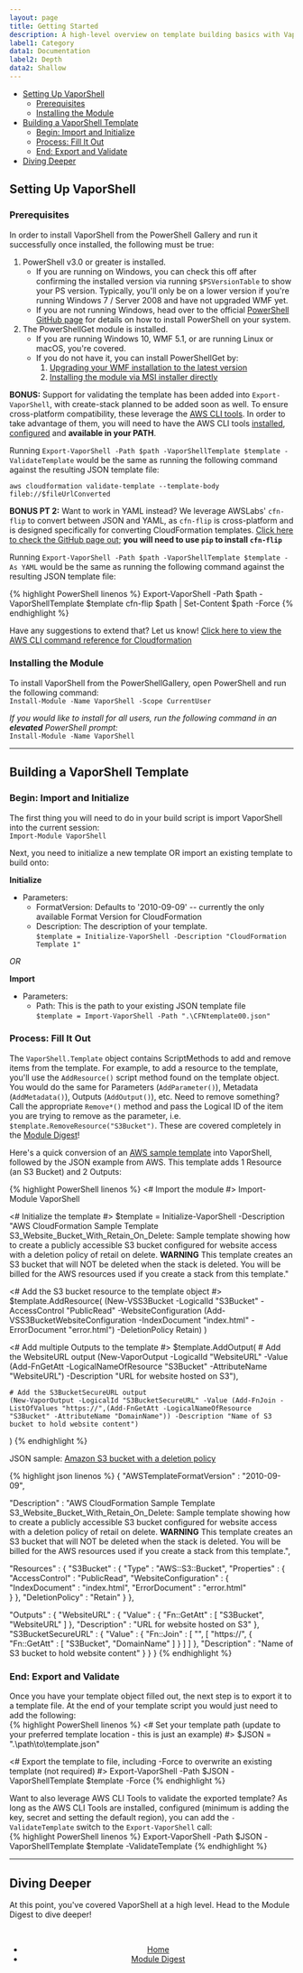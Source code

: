 ```yaml
---
layout: page 
title: Getting Started
description: A high-level overview on template building basics with VaporShell
label1: Category
data1: Documentation
label2: Depth
data2: Shallow
---
```


<!-- TOC -->

- [Setting Up VaporShell](#setting-up-VaporShell)
    - [Prerequisites](#prerequisites)
    - [Installing the Module](#installing-the-module)
- [Building a VaporShell Template](#building-a-VaporShell-template)
    - [Begin: Import and Initialize](#begin-import-and-initialize)
    - [Process: Fill It Out](#process-fill-it-out)
    - [End: Export and Validate](#end-export-and-validate)
- [Diving Deeper](#diving-deeper)

<!-- /TOC -->



## Setting Up VaporShell
### Prerequisites

In order to install VaporShell from the PowerShell Gallery and run it successfully once installed, the following must be true:

1. PowerShell v3.0 or greater is installed.
    - If you are running on Windows, you can check this off after confirming the installed version via running `$PSVersionTable` to show your PS version. Typically, you'll only be on a lower version if you're running Windows 7 / Server 2008 and have not upgraded WMF yet.
    - If you are not running Windows, head over to the official [PowerShell GitHub page](https://github.com/PowerShell/PowerShell#get-PowerShell) for details on how to install PowerShell on your system.
2. The PowerShellGet module is installed.
    - If you are running Windows 10, WMF 5.1, or are running Linux or macOS, you're covered.
    - If you do not have it, you can install PowerShellGet by:
        1. [Upgrading your WMF installation to the latest version](http://aka.ms/wmf5latest)
        2. [Installing the module via MSI installer directly](http://go.microsoft.com/fwlink/?LinkID=746217&clcid=0x409)

**BONUS:** Support for validating the template has been added into `Export-VaporShell`, with create-stack planned to be added soon as well. To ensure cross-platform compatibility, these leverage the [AWS CLI tools](http://docs.aws.amazon.com/cli/latest/userguide/cli-chap-welcome.html). In order to take advantage of them, you will need to have the AWS CLI tools [installed](http://docs.aws.amazon.com/cli/latest/userguide/installing.html), [configured](http://docs.aws.amazon.com/cli/latest/userguide/cli-chap-getting-started.html#cli-quick-configuration) and **available in your PATH**.  

Running `Export-VaporShell -Path $path -VaporShellTemplate $template -ValidateTemplate` would be the same as running the following command against the resulting JSON template file:

`aws cloudformation validate-template --template-body fileb://$fileUrlConverted`

**BONUS PT 2:** Want to work in YAML instead? We leverage AWSLabs' `cfn-flip` to convert between JSON and YAML, as `cfn-flip` is cross-platform and is designed specifically for converting CloudFormation templates. [Click here to check the GitHub page out](https://github.com/awslabs/aws-cfn-template-flip); **you will need to use `pip` to install `cfn-flip`**  

Running `Export-VaporShell -Path $path -VaporShellTemplate $template -As YAML` would be the same as running the following command against the resulting JSON template file:

{% highlight PowerShell linenos %}
Export-VaporShell -Path $path -VaporShellTemplate $template
cfn-flip $path | Set-Content $path -Force
{% endhighlight %}

Have any suggestions to extend that? Let us know! [Click here to view the AWS CLI command reference for Cloudformation](http://docs.aws.amazon.com/cli/latest/reference/cloudformation/index.html)

### Installing the Module

To install VaporShell from the PowerShellGallery, open PowerShell and run the following command:  
`Install-Module -Name VaporShell -Scope CurrentUser`

_If you would like to install for all users, run the following command in an **elevated** PowerShell prompt:_  
`Install-Module -Name VaporShell`

***

## Building a VaporShell Template

### Begin: Import and Initialize

The first thing you will need to do in your build script is import VaporShell into the current session:  
`Import-Module VaporShell`

Next, you need to initialize a new template OR import an existing template to build onto:  

**Initialize**
* Parameters:
    - FormatVersion: Defaults to '2010-09-09' -- currently the only available Format Version for CloudFormation
    - Description: The description of your template.   
`$template = Initialize-VaporShell -Description "CloudFormation Template 1"`

_OR_

**Import**
* Parameters:
    - Path: This is the path to your existing JSON template file  
`$template = Import-VaporShell -Path ".\CFNtemplate00.json"`

### Process: Fill It Out
The `VaporShell.Template` object contains ScriptMethods to add and remove items from the template. For example, to add a resource to the template, you'll use the `AddResource()` script method found on the template object. You would do the same for Parameters (`AddParameter()`), Metadata (`AddMetadata()`), Outputs (`AddOutput()`), etc. Need to remove something? Call the appropriate `Remove*()` method and pass the Logical ID of the item you are trying to remove as the parameter, i.e. `$template.RemoveResource("S3Bucket")`. These are covered completely in the [Module Digest](https://vaporshell.io/docs/digest)!

Here's a quick conversion of an [AWS sample template](https://s3-us-west-1.amazonaws.com/cloudformation-templates-us-west-1/S3_Website_Bucket_With_Retain_On_Delete.template) into VaporShell, followed by the JSON example from AWS. This template adds 1 Resource (an S3 Bucket) and 2 Outputs:

{% highlight PowerShell linenos %}
<# Import the module #>
Import-Module VaporShell

<# Initialize the template #>
$template = Initialize-VaporShell -Description "AWS CloudFormation Sample Template S3_Website_Bucket_With_Retain_On_Delete: Sample template showing how to create a publicly accessible S3 bucket configured for website access with a deletion policy of retail on delete. **WARNING** This template creates an S3 bucket that will NOT be deleted when the stack is deleted. You will be billed for the AWS resources used if you create a stack from this template."

<# Add the S3 bucket resource to the template object #>
$template.AddResource(
    (New-VSS3Bucket -LogicalId "S3Bucket" -AccessControl "PublicRead" -WebsiteConfiguration (Add-VSS3BucketWebsiteConfiguration -IndexDocument "index.html" -ErrorDocument "error.html") -DeletionPolicy Retain)
)

<# Add multiple Outputs to the template #>
$template.AddOutput(
    # Add the WebsiteURL output
    (New-VaporOutput -LogicalId "WebsiteURL" -Value (Add-FnGetAtt -LogicalNameOfResource "S3Bucket" -AttributeName "WebsiteURL") -Description "URL for website hosted on S3"),

    # Add the S3BucketSecureURL output
    (New-VaporOutput -LogicalId "S3BucketSecureURL" -Value (Add-FnJoin -ListOfValues "https://",(Add-FnGetAtt -LogicalNameOfResource "S3Bucket" -AttributeName "DomainName")) -Description "Name of S3 bucket to hold website content")
)
{% endhighlight %}


JSON sample: [Amazon S3 bucket with a deletion policy](https://s3-us-west-1.amazonaws.com/cloudformation-templates-us-west-1/S3_Website_Bucket_With_Retain_On_Delete.template)

{% highlight json linenos %}
{
  "AWSTemplateFormatVersion" : "2010-09-09",

  "Description" : "AWS CloudFormation Sample Template S3_Website_Bucket_With_Retain_On_Delete: Sample template showing how to create a publicly accessible S3 bucket configured for website access with a deletion policy of retail on delete. **WARNING** This template creates an S3 bucket that will NOT be deleted when the stack is deleted. You will be billed for the AWS resources used if you create a stack from this template.",

  "Resources" : {
    "S3Bucket" : {
      "Type" : "AWS::S3::Bucket",
      "Properties" : {
        "AccessControl" : "PublicRead",
        "WebsiteConfiguration" : {
          "IndexDocument" : "index.html",
          "ErrorDocument" : "error.html"      
         }
      },
      "DeletionPolicy" : "Retain"
    }
  },

  "Outputs" : {
    "WebsiteURL" : {
      "Value" : { "Fn::GetAtt" : [ "S3Bucket", "WebsiteURL" ] },
      "Description" : "URL for website hosted on S3"
    },
    "S3BucketSecureURL" : {
      "Value" : { "Fn::Join" : [ "", [ "https://", { "Fn::GetAtt" : [ "S3Bucket", "DomainName" ] } ] ] },
      "Description" : "Name of S3 bucket to hold website content"
    }
  } 
}
{% endhighlight %}

### End: Export and Validate

Once you have your template object filled out, the next step is to export it to a template file. At the end of your template script you would just need to add the following:  
{% highlight PowerShell linenos %}
<# Set your template path (update to your preferred template location - this is just an example) #>
$JSON = ".\path\to\template.json"

<# Export the template to file, including -Force to overwrite an existing template (not required) #>
Export-VaporShell -Path $JSON -VaporShellTemplate $template -Force
{% endhighlight %}

Want to also leverage AWS CLI Tools to validate the exported template? As long as the AWS CLI Tools are installed, configured (minimum is adding the key, secret and setting the default region), you can add the `-ValidateTemplate` switch to the `Export-VaporShell` call:  
{% highlight PowerShell linenos %}
Export-VaporShell -Path $JSON -VaporShellTemplate $template -ValidateTemplate
{% endhighlight %}

***

## Diving Deeper

At this point, you've covered VaporShell at a high level. Head to the Module Digest to dive deeper!


<br />
<center>
    <ul class="actions">
        <li><a href="{{ site.url }}" class="button fit"><i class="fa fa-chevron-left"></i> Home</a></li>
        <li><a href="{{ "/docs/digest" | prepend: site.url }}" class="button special fit">Module Digest <i class="fa fa-chevron-right"></i></a></li>
    </ul>
</center>